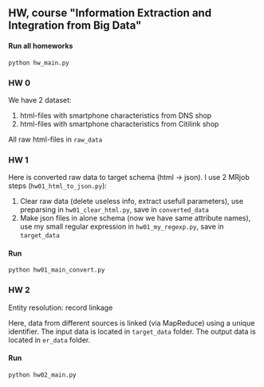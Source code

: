 ## HW, course "Information Extraction and Integration from Big Data"

#### Run all homeworks
```
python hw_main.py
```

### HW 0

We have 2 dataset:

1. html-files with smartphone characteristics from DNS shop
2. html-files with smartphone characteristics from Citilink shop

All raw html-files in `raw_data`

### HW 1

Here is converted raw data to target schema (html -> json). I use 2 MRjob steps (`hw01_html_to_json.py`):

1. Clear raw data (delete useless info, extract usefull parameters), use preparsing in `hw01_clear_html.py`, save in `converted_data`
2. Make json files in alone schema (now we have same attribute names), use my small regular expression in `hw01_my_regexp.py`, save in `target_data`

#### Run
```
python hw01_main_convert.py
```

### HW 2

Entity resolution: record linkage

Here, data from different sources is linked (via MapReduce) using a unique identifier. The input data is located in `target_data` folder. The output data is located in `er_data` folder.

#### Run
```
python hw02_main.py
```
